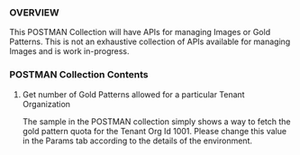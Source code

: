 ### OVERVIEW
This POSTMAN Collection will have APIs for managing Images or Gold Patterns. This is not an exhaustive collection of APIs available for managing Images and is work in-progress.

### POSTMAN Collection Contents

1. Get number of Gold Patterns allowed for a particular Tenant Organization

	The sample in the POSTMAN collection simply shows a way to fetch the gold pattern quota for the Tenant Org Id 1001. Please change this value in the Params tab according to the details of the environment.